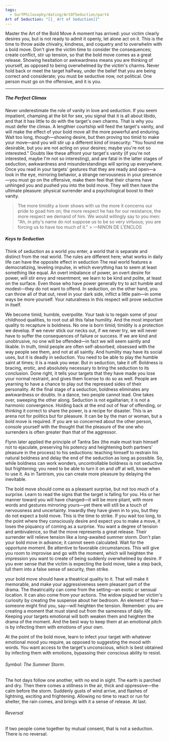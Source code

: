 ```yaml
---
tags:
  - SurfPhilosophy/dating/ArtOfSeduction/part4
Art of Seduction: "[[_ Art of Seduction]]"
---
```

Master the Art of the Bold Move A moment has arrived: your victim clearly desires you, but is not ready to admit it openly, let alone act on it. This is the time to throw aside chivalry, kindness, and coquetry and to overwhelm with a bold move. Don't give the victim time to consider the consequences; create conflict, stir up tension, so that the bold move comes as a great release. Showing hesitation or awkwardness means you are thinking of yourself, as opposed to being overwhelmed by the victim's charms. Never hold back or meet the target halfway, under the belief that you are being correct and considerate; you must be seductive now, not political. One person must go on the offensive, and it is you.

----
##### The Perfect Climax 
Never underestimate the role of vanity in love and seduction. If you seem impatient, champing at the bit for sex, you signal that it is all about libido, and that it has little to do with the target's own charms. That is why you must defer the climax. A lengthier courtship will feed the target's vanity, and will make the effect of your bold move all the more powerful and enduring. Wait too long, though—showing desire, but then proving too timid to make your move—and you will stir up a different kind of insecurity: "You found me desirable, but you are not acting on your desires; maybe you're not so interested." Doubts like these affront your target's vanity (if you're not interested, maybe I'm not so interesting), and are fatal in the latter stages of seduction; awkwardness and misunderstandings will spring up everywhere. Once you read in your targets' gestures that they are ready and open—a look in the eye, mirroring behavior, a strange nervousness in your presence—you must go on the offensive, make them feel that their charms have unhinged you and pushed you into the bold move. They will then have the ultimate pleasure: physical surrender and a psychological boost to their vanity. 

> The more timidity a lover shows with us the more it concerns our pride to goad him on; the more respect he has for our resistance, the more respect we demand of him. We would willingly say to you men: "Ah, in pity's name do not suppose us to be so very virtuous; you are forcing us to have too much of it." > —NINON DE L'ENCLOS

##### Keys to Seduction
Think of seduction as a world you enter, a world that is separate and distinct from the real world. The rules are different here; what works in daily life can have the opposite effect in seduction The real world features a democratizing, leveling impulse, in which everything has to seem at least something like equal. An overt imbalance of power, an overt desire for power, will stir envy and resentment; we learn to be kind and polite, at least on the surface. Even those who have power generally try to act humble and modest—they do not want to offend. In seduction, on the other hand, you can throw all of that out, revel in your dark side, inflict a little pain—in some ways be more yourself. Your naturalness in this respect will prove seductive in itself. 

We become timid, humble, overpolite. Your task is to regain some of your childhood qualities, to root out all this false humility. And the most important quality to recapture is boldness. No one is born timid; timidity is a protection we develop. If we never stick our necks out, if we never try, we will never have to suffer the consequences of failure or success. If we are kind and unobtrusive, no one will be offended—in fact we will seem saintly and likable. In truth, timid people are often self-absorbed, obsessed with the way people see them, and not at all saintly. And humility may have its social uses, but it is deadly in seduction. You need to be able to play the humble saint at times; it is a mask you wear. But in seduction, take it off. Boldness is bracing, erotic, and absolutely necessary to bring the seduction to its conclusion. Done right, it tells your targets that they have made you lose your normal restraint, and gives them license to do so as well. People are yearning to have a chance to play out the repressed sides of their personality. At the final stage of a seduction, boldness eliminates any awkwardness or doubts. In a dance, two people cannot lead. One takes over, sweeping the other along. Seduction is not egalitarian; it is not a harmonic convergence. Holding back at the end out of fear of offending, or thinking it correct to share the power, is a recipe for disaster. This is an arena not for politics but for pleasure. It can be by the man or woman, but a bold move is required. If you are so concerned about the other person, console yourself with the thought that the pleasure of the one who surrenders is often greater than that of the aggressor. 

Flynn later applied the principle of Tantra Sex (the male must train himself not to ejaculate, preserving his potency and heightening both partners' pleasure in the process) to his seductions: teaching himself to restrain his natural boldness and delay the end of the seduction as long as possible. So, while boldness can work wonders, uncontrollable boldness is not seductive but frightening; you need to be able to turn it on and off at will, know when to use it. As in Tantrism, you can create more pleasure by delaying the inevitable.

The bold move should come as a pleasant surprise, but not too much of a surprise. Learn to read the signs that the target is falling for you. His or her manner toward you will have changed—it will be more pliant, with more words and gestures mirroring yours—yet there will still be a touch of nervousness and uncertainty. Inwardly they have given in to you, but they do not expect a bold move. This is the time to strike. If you wait too long, to the point where they consciously desire and expect you to make a move, it loses the piquancy of coming as a surprise. You want a degree of tension and ambivalence, so that the move represents a great release. Their surrender will relieve tension like a long-awaited summer storm. Don't plan your bold move in advance; it cannot seem calculated. Wait for the opportune moment. Be attentive to favorable circumstances. This will give you room to improvise and go with the moment, which will heighten the impression you want to create of being suddenly overwhelmed by desire. If you ever sense that the victim is expecting the bold move, take a step back, lull them into a false sense of security, then strike.

your bold move should have a theatrical quality to it. That will make it memorable, and make your aggressiveness seem pleasant part of the drama. The theatricality can come from the setting—an exotic or sensual location. It can also come from your actions. The widow piqued her victim's curiosity by creating the suspense about her bedroom. An element of fear—someone might find you, say—will heighten the tension. Remember: you are creating a moment that must stand out from the sameness of daily life. Keeping your targets emotional will both weaken them and heighten the drama of the moment. And the best way to keep them at an emotional pitch is by infecting them with emotions of your own.

At the point of the bold move, learn to infect your target with whatever emotional mood you require, as opposed to suggesting the mood with words. You want access to the target's unconscious, which is best obtained by infecting them with emotions, bypassing their conscious ability to resist. 

###### Symbol: The Summer Storm. 
The hot days follow one another, with no end in sight. The earth is parched and dry. Then there comes a stillness in the air, thick and oppressive—the calm before the storm. Suddenly gusts of wind arrive, and flashes of lightning, exciting and frightening. Allowing no time to react or run for shelter, the rain comes, and brings with it a sense of release. At last.

###### Reversal 
If two people come together by mutual consent, that is not a seduction. There is no reversal.